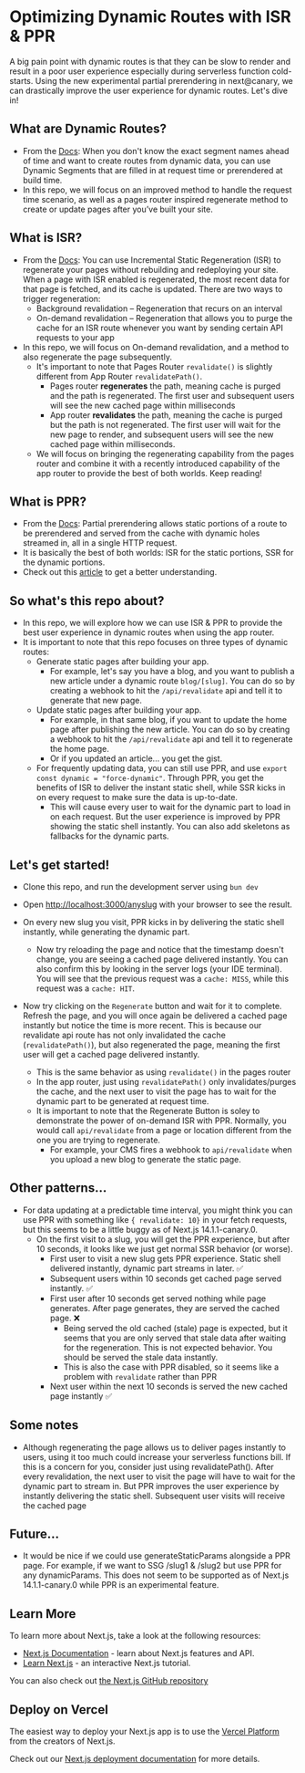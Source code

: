# Optimizing Dynamic Routes with ISR & PPR
A big pain point with dynamic routes is that they can be slow to render and result in a poor user experience especially during serverless function cold-starts. Using the new experimental partial prerendering in next@canary, we can drastically improve the user experience for dynamic routes. Let's dive in!

## What are Dynamic Routes?
- From the [Docs]("https://nextjs.org/docs/app/building-your-application/routing/dynamic-routes"): When you don't know the exact segment names ahead of time and want to create routes from dynamic data, you can use Dynamic Segments that are filled in at request time or prerendered at build time.
- In this repo, we will focus on an improved method to handle the request time scenario, as well as a pages router inspired regenerate method to create or update pages after you’ve built your site.

## What is ISR?
- From the [Docs]("https://vercel.com/docs/incremental-static-regeneration/quickstart#"): You can use Incremental Static Regeneration (ISR) to regenerate your pages without rebuilding and redeploying your site. When a page with ISR enabled is regenerated, the most recent data for that page is fetched, and its cache is updated. There are two ways to trigger regeneration:
  - Background revalidation – Regeneration that recurs on an interval 
  - On-demand revalidation – Regeneration that allows you to purge the cache for an ISR route whenever you want by sending certain API requests to your app
- In this repo, we will focus on On-demand revalidation, and a method to also regenerate the page subsequently.
  - It's important to note that Pages Router `revalidate()` is slightly different from App Router `revalidatePath()`.
    - Pages router **regenerates** the path, meaning cache is purged and the path is regenerated. The first user and subsequent users will see the new cached page within milliseconds
    - App router **revalidates** the path, meaning the cache is purged but the path is not regenerated. The first user will wait for the new page to render, and subsequent users will see the new cached page within milliseconds.
  - We will focus on bringing the regenerating capability from the pages router and combine it with a recently introduced capability of the app router to provide the best of both worlds. Keep reading!

## What is PPR?
- From the [Docs]("https://nextjs.org/docs/app/api-reference/next-config-js/partial-prerendering"): Partial prerendering allows static portions of a route to be prerendered and served from the cache with dynamic holes streamed in, all in a single HTTP request.
- It is basically the best of both worlds: ISR for the static portions, SSR for the dynamic portions.
- Check out this [article](https://vercel.com/blog/partial-prerendering-with-next-js-creating-a-new-default-rendering-model) to get a better understanding.

## So what's this repo about?
- In this repo, we will explore how we can use ISR & PPR to provide the best user experience in dynamic routes when using the app router.
- It is important to note that this repo focuses on three types of dynamic routes:
  - Generate static pages after building your app.
    - For example, let's say you have a blog, and you want to publish a new article under a dynamic route `blog/[slug]`. You can do so by creating a webhook to hit the `/api/revalidate` api and tell it to generate that new page.
  - Update static pages after building your app.
    - For example, in that same blog, if you want to update the home page after publishing the new article. You can do so by creating a webhook to hit the `/api/revalidate` api and tell it to regenerate the home page.
    - Or if you updated an article... you get the gist.
  - For frequently updating data, you can still use PPR, and use `export const dynamic = "force-dynamic"`. Through PPR, you get the benefits of ISR to deliver the instant static shell, while SSR kicks in on every request to make sure the data is up-to-date.
    - This will cause every user to wait for the dynamic part to load in on each request. But the user experience is improved by PPR showing the static shell instantly. You can also add skeletons as fallbacks for the dynamic parts.
  

## Let's get started!
- Clone this repo, and run the development server using `bun dev`
- Open [http://localhost:3000/anyslug](http://localhost:3000) with your browser to see the result.

- On every new slug you visit, PPR kicks in by delivering the static shell instantly, while generating the dynamic part. 
  - Now try reloading the page and notice that the timestamp doesn't change, you are seeing a cached page delivered instantly. You can also confirm this by looking in the server logs (your IDE terminal). You will see that the previous request was a `cache: MISS`, while this request was a `cache: HIT`.

- Now try clicking on the `Regenerate` button and wait for it to complete. Refresh the page, and you will once again be delivered a cached page instantly but notice the time is more recent. This is because our revalidate api route has not only invalidated the cache (`revalidatePath()`), but also regenerated the page, meaning the first user will get a cached page delivered instantly.
  - This is the same behavior as using `revalidate()` in the pages router
  - In the app router, just using `revalidatePath()` only invalidates/purges the cache, and the next user to visit the page has to wait for the dynamic part to be generated at request time.
  - It is important to note that the Regenerate Button is soley to demonstrate the power of on-demand ISR with PPR. Normally, you would call `api/revalidate` from a page or location different from the one you are trying to regenerate.
    - For example, your CMS fires a webhook to `api/revalidate` when you upload a new blog to generate the static page.

## Other patterns...
- For data updating at a predictable time interval, you might think you can use PPR with something like `{ revalidate: 10}` in your fetch requests, but this seems to be a little buggy as of Next.js 14.1.1-canary.0.
  - On the first visit to a slug, you will get the PPR experience, but after 10 seconds, it looks like we just get normal SSR behavior (or worse).
    - First user to visit a new slug gets PPR experience. Static shell delivered instantly, dynamic part streams in later. ✅
    - Subsequent users within 10 seconds get cached page served instantly. ✅
    - First user after 10 seconds get served nothing while page generates. After page generates, they are served the cached page. ❌ 
      - Being served the old cached (stale) page is expected, but it seems that you are only served that stale data after waiting for the regeneration. This is not expected behavior. You should be served the stale data instantly.
      - This is also the case with PPR disabled, so it seems like a problem with `revalidate` rather than PPR
    - Next user within the next 10 seconds is served the new cached page instantly ✅

## Some notes
- Although regenerating the page allows us to deliver pages instantly to users, using it too much could increase your serverless functions bill. If this is a concern for you, consider just using revalidatePath(). After every revalidation, the next user to visit the page will have to wait for the dynamic part to stream in. But PPR improves the user experience by instantly delivering the static shell. Subsequent user visits will receive the cached page

## Future...
- It would be nice if we could use generateStaticParams alongside a PPR page. For example, if we want to SSG /slug1 & /slug2 but use PPR for any dynamicParams. This does not seem to be supported as of Next.js 14.1.1-canary.0 while PPR is an experimental feature.

## Learn More

To learn more about Next.js, take a look at the following resources:

- [Next.js Documentation](https://nextjs.org/docs) - learn about Next.js features and API.
- [Learn Next.js](https://nextjs.org/learn) - an interactive Next.js tutorial.

You can also check out [the Next.js GitHub repository](https://github.com/vercel/next.js/)

## Deploy on Vercel

The easiest way to deploy your Next.js app is to use the [Vercel Platform](https://vercel.com/new?utm_medium=default-template&filter=next.js&utm_source=create-next-app&utm_campaign=create-next-app-readme) from the creators of Next.js.

Check out our [Next.js deployment documentation](https://nextjs.org/docs/deployment) for more details.
